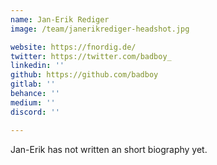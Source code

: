```yaml
---
name: Jan-Erik Rediger
image: /team/janerikrediger-headshot.jpg

website: https://fnordig.de/
twitter: https://twitter.com/badboy_
linkedin: ''
github: https://github.com/badboy
gitlab: ''
behance: ''
medium: ''
discord: ''

---
```

Jan-Erik has not written an short biography yet.